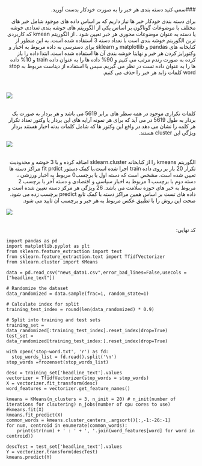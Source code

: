 <div dir="rtl">
	###سعی کنید دسته بندی هر خبر را به صورت خودکار بدست آورید.
</div>
<div dir="rtl">
  
  برای دسته بندی خودکار خبر ها نیاز داریم که بر اساس داده های موجود شامل خبر های مختلف با موضوعات گوناگون بر اساس یکی از الگوریتم های خوشه بندی تعدادی خوشه یا دسته به عنوان موضوعات محوری هر خبر تعیین شود . از الگوریتم kmean که کاربردی ترین الگوریتم خوشه بندی است با نعداد دسته 3 استفاده شده است.
  به این منظور از کتابخانه های pandas و matplotlib و sklearn برای دسترسی به داده مربوط به اخبار و وکتورایز کردن هر خبر و نهایتا خوشه بندی آن ها استفاده شده است.
  ابتدا داده را باز کرده به صورت رندم مرتب می کنیم و 90% داده ها را به عنوان داده train و 10% داده ها را به عنوان داده تست در نظر می گیریم.سپس با استفاده از دیتاست مربوط به stop word کلمات زاید هر خبر را حذف می کنیم.
</div>
<br/>
  
  ![](https://github.com/semnan-university-ai/machine-learning-class/blob/main/excersiecs/mahyaghlmrz/30/image/1.jpeg)
  
<br/>
<div dir="rtl">
	کلمات تکراری موجود در همه سطر های برابر 5619  می باشد و هر بردار به صورت یک بردار به طول 5619 در می آید که برای هر نمونه آرایه های این بردار یا وکتور تعداد تکرار هر کلمه را نشان می دهد.در واقع این وکتور ها که شامل کلمات بدنه اخبار هستند بردار ویژگی این cluster هستند.
</div>  

  ![](https://github.com/semnan-university-ai/machine-learning-class/blob/main/excersiecs/mahyaghlmrz/30/image/2.jpeg)
  
<br/>
<div dir="rtl">
	الگوریتم kmeans را از کتابخانه sklearn.cluster اضافه کرده و با 3 خوشه و محدودیت تکرار 20 بار بر روی داده train اجرا شده است.با کمک دستور fit prdict مراکز دسته ها تعیین شده است. مشخص است که دسته اول با برچسب0 مربوط به اخبار ورزشی ، دسته دوم با برچسب 1 مربوط به اخبار سیاسی و اقتصادی و دسته آخر با برچسب 2 مربوط به خبر های حوزه سلامت می باشد. 26 ویژگی  هر مرکز دسته تعیین شده است و داده های تست بر اساس همین مراکز دسته با کمک تابع predict برچسب زده می شود.
	صحت این روش را با تطبیق عکس مربوط به هر خبر و برچسب آن تایید می شود.
</div>
  
  ![](https://github.com/semnan-university-ai/machine-learning-class/blob/main/excersiecs/mahyaghlmrz/30/image/3.jpeg)
  
<br/>
<div dir="rtl">
  کد نهایی:
</div>

```
import pandas as pd 
import matplotlib.pyplot as plt
from sklearn.feature_extraction import text
from sklearn.feature_extraction.text import TfidfVectorizer
from sklearn.cluster import KMeans

data = pd.read_csv("news_data1.csv",error_bad_lines=False,usecols =["headline_text"])

# Randomize the dataset
data_randomized = data.sample(frac=1, random_state=1)

# Calculate index for split
training_test_index = round(len(data_randomized) * 0.9)

# Split into training and test sets
training_set = data_randomized[:training_test_index].reset_index(drop=True)
test_set = data_randomized[training_test_index:].reset_index(drop=True)

with open('stop-word.txt', 'r') as fd:
  stop_words_list = fd.read().split('\n') 
stop_words =frozenset(stop_words_list)

desc = training_set['headline_text'].values
vectorizer = TfidfVectorizer(stop_words = stop_words)
X = vectorizer.fit_transform(desc)
word_features = vectorizer.get_feature_names()

kmeans = KMeans(n_clusters = 3, n_init = 20) # n_init(number of iterations for clsutering) n_jobs(number of cpu cores to use)
#kmeans.fit(X)
kmeans.fit_predict(X)
common_words = kmeans.cluster_centers_.argsort()[:,-1:-26:-1]
for num, centroid in enumerate(common_words):
    print(str(num) + ' : ' + ', '.join(word_features[word] for word in centroid))

descTest = test_set['headline_text'].values
Y = vectorizer.transform(descTest)
kmeans.predict(Y)

```

  
  </div>
